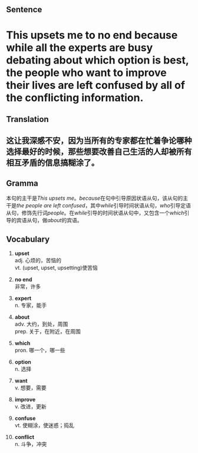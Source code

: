 ## Sentence       

<h1>This upsets me to no end because while all the experts are busy debating about which option is best, the people who want to improve their lives are left confused by all of the conflicting information.</h1>

## Translation       

<h2>这让我深感不安，因为当所有的专家都在忙着争论哪种选择最好的时候，那些想要改善自己生活的人却被所有相互矛盾的信息搞糊涂了。</h2>

## Gramma         

本句的主干是*This upsets me*。*because*在句中引导原因状语从句，该从句的主干是*the people are left confused*，其中*while*引导时间状语从句，*who*引导定语从句，修饰先行词*people*。在*while*引导的时间状语从句中，又包含一个*which*引导的宾语从句，做*about*的宾语。      


## Vocabulary   

1. **upset**        
adj. 心烦的，苦恼的       
vt. (upset, upset, upsetting)使苦恼         

2. **no end**         
非常，许多        

3. **expert**        
n. 专家，能手         

4. **about**        
adv. 大约，到处，周围        
prep. 关于，在附近，在周围       

5. **which**        
pron. 哪一个，哪一些        

6. **option**        
n. 选择         

7. **want**        
v. 想要，需要        

8. **improve**        
v. 改进，更新        

9. **confuse**        
vt. 使糊涂，使迷惑；捣乱         

10. **conflict**         
n. 斗争，冲突         
